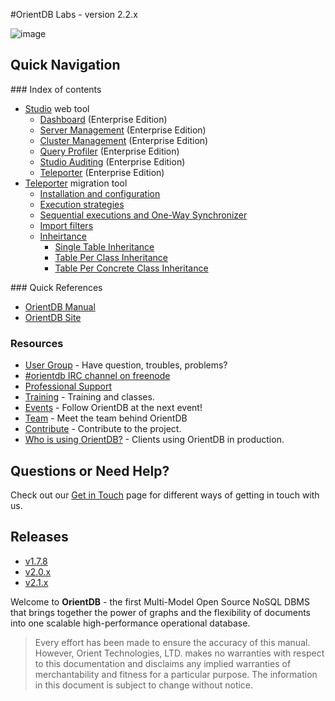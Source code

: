 #OrientDB Labs - version 2.2.x

![image](http://www.orientdb.com/images/orientdb_logo_mid.png)

## Quick Navigation

### Index of contents
- [Studio](Studio-Home-page.md) web tool 
  - [Dashboard](Studio-Dashboard.md) (Enterprise Edition)
  - [Server Management](Studio-Server-Management.md) (Enterprise Edition)
  - [Cluster Management](Studio-Cluster-Management.md) (Enterprise Edition)
  - [Query Profiler](Studio-Query-Profiler.md) (Enterprise Edition)
  - [Studio Auditing](Studio-Auditing.md) (Enterprise Edition)
  - [Teleporter](Studio-Teleporter.md) (Enterprise Edition)
- [Teleporter](Teleporter-Home.md) migration tool
  - [Installation and configuration](Teleporter-Installation-and-Configuration.md)
  - [Execution strategies](Teleporter-Execution-Strategies.md)
  - [Sequential executions and One-Way Synchronizer](Teleporter-Sequential-Executions-and-One-Way-Synchronizer.md)
  - [Import filters](Teleporter-Import-Filters.md)
  - [Inheirtance](Teleporter-Inheritance.md)
    - [Single Table Inheritance](Teleporter-Single-Table-Inheritance.md)
    - [Table Per Class Inheritance](Teleporter-Table-Per-Class-Inheritance.md)
    - [Table Per Concrete Class Inheritance](Teleporter-Table-Per-Concrete-Class-Inheritance.md)

### Quick References
- [OrientDB Manual](http://orientdb.com/docs/last/index.html)
- [OrientDB Site](http://orientdb.com/)

### Resources
- [User Group](http://orientdb.com/active-user-community) - Have question, troubles, problems?
- [#orientdb IRC channel on freenode](http://webchat.freenode.net/?channels=orientdb)
- [Professional Support](http://orientdb.com/support)
- [Training](http://orientdb.com/training) - Training and classes.
- [Events](http://orientdb.com/event) - Follow OrientDB at the next event!
- [Team](Team.md) - Meet the team behind OrientDB
- [Contribute](https://github.com/orientechnologies/orientdb-docs/blob/master/Contribute-to-OrientDB.md) - Contribute to the project.
- [Who is using OrientDB?](https://github.com/orientechnologies/orientdb-docs/blob/master/Team.md) - Clients using OrientDB in production.


## Questions or Need Help?
Check out our [Get in Touch](Get-in-Touch.md) page for different ways of getting in touch with us.

## Releases
- [v1.7.8](http://orientdb.com/docs/1.7.8/)
- [v2.0.x](http://orientdb.com/docs/2.0/)
- [v2.1.x](http://orientdb.com/docs/2.1/)


Welcome to **OrientDB** - the first Multi-Model Open Source NoSQL DBMS that brings together the power of graphs and the flexibility of documents into one scalable high-performance operational database.

>Every effort has been made to ensure the accuracy of this manual. However, Orient Technologies, LTD. makes no warranties with respect to this documentation and disclaims any implied warranties of merchantability and fitness for a particular purpose. The information in this document is subject to change without notice.
